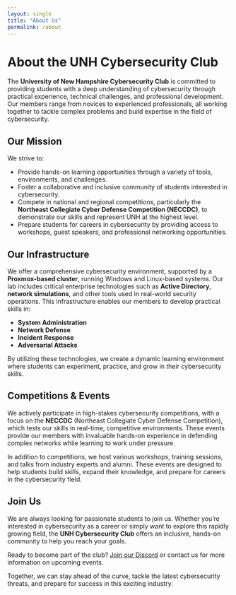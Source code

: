 ```yaml
---
layout: single
title: "About Us"
permalink: /about
---
```


# About the UNH Cybersecurity Club

The **University of New Hampshire Cybersecurity Club** is committed to providing students with a deep understanding of cybersecurity through practical experience, technical challenges, and professional development. Our members range from novices to experienced professionals, all working together to tackle complex problems and build expertise in the field of cybersecurity.

## Our Mission  
We strive to:
- Provide hands-on learning opportunities through a variety of tools, environments, and challenges.
- Foster a collaborative and inclusive community of students interested in cybersecurity.
- Compete in national and regional competitions, particularly the **Northeast Collegiate Cyber Defense Competition (NECCDC)**, to demonstrate our skills and represent UNH at the highest level.
- Prepare students for careers in cybersecurity by providing access to workshops, guest speakers, and professional networking opportunities.

## Our Infrastructure  
We offer a comprehensive cybersecurity environment, supported by a **Proxmox-based cluster**, running Windows and Linux-based systems. Our lab includes critical enterprise technologies such as **Active Directory**, **network simulations**, and other tools used in real-world security operations. This infrastructure enables our members to develop practical skills in:
- **System Administration**
- **Network Defense**
- **Incident Response**
- **Adversarial Attacks**
  
By utilizing these technologies, we create a dynamic learning environment where students can experiment, practice, and grow in their cybersecurity skills.

## Competitions & Events  
We actively participate in high-stakes cybersecurity competitions, with a focus on the **NECCDC** (Northeast Collegiate Cyber Defense Competition), which tests our skills in real-time, competitive environments. These events provide our members with invaluable hands-on experience in defending complex networks while learning to work under pressure.  

In addition to competitions, we host various workshops, training sessions, and talks from industry experts and alumni. These events are designed to help students build skills, expand their knowledge, and prepare for careers in the cybersecurity field.

## Join Us  
We are always looking for passionate students to join us. Whether you’re interested in cybersecurity as a career or simply want to explore this rapidly growing field, the **UNH Cybersecurity Club** offers an inclusive, hands-on community to help you reach your goals.

Ready to become part of the club? [Join our Discord](https://discord.gg/7TUV6aZV) or contact us for more information on upcoming events.

Together, we can stay ahead of the curve, tackle the latest cybersecurity threats, and prepare for success in this exciting industry.
